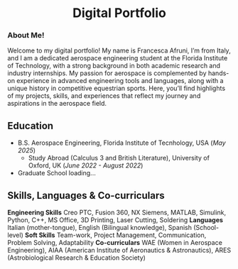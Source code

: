 <h1 align="center"> Digital Portfolio</h1>

### About Me!
Welcome to my digital portfolio! My name is Francesca Afruni, I’m from Italy, and I am a dedicated aerospace engineering student at the Florida Institute of Technology, with a strong background in both academic research and industry internships. My passion for aerospace is complemented by hands-on experience in advanced engineering tools and languages, along with a unique history in competitive equestrian sports. 
Here, you’ll find highlights of my projects, skills, and experiences that reflect my journey and aspirations in the aerospace field.

## Education
- B.S. Aerospace Engineering, Florida Institute of Tecnhology, USA (_May 2025_)
  - Study Abroad (Calculus 3 and British Literature), University of Oxford, UK (_June 2022 - August 2022_)
- Graduate School loading...
  
## Skills, Languages & Co-curriculars
**Engineering Skills**
Creo PTC, Fusion 360, NX Siemens, MATLAB, Simulink, Python, C++, MS Office, 3D Printing, Laser Cutting, Soldering
**Languages**
Italian (mother-tongue), English (Bilingual knowledge), Spanish (School-level)
**Soft Skills**
Team-work, Project Management, Communication, Problem Solving, Adaptability
**Co-curriculars**
WAE (Women in Aerospace Engineering), AIAA (American Institute of Aeronautics & Astronautics), ARES (Astrobiological Research & Education Society)



